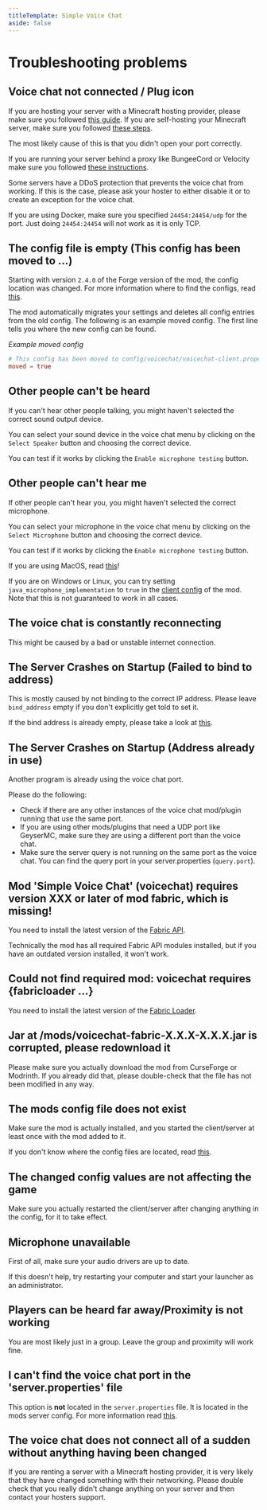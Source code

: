 ```yaml
---
titleTemplate: Simple Voice Chat
aside: false
---
```


# Troubleshooting problems

## Voice chat not connected / Plug icon

If you are hosting your server with a Minecraft hosting provider, please make sure you followed [this guide](server_setup_mc_hosting).
If you are self-hosting your Minecraft server, make sure you followed [these steps](server_setup_self_hosted).

The most likely cause of this is that you didn't open your port correctly.

If you are running your server behind a proxy like BungeeCord or Velocity make sure you followed [these instructions](server_setup#setting-it-up-with-a-proxy).


Some servers have a DDoS protection that prevents the voice chat from working.
If this is the case, please ask your hoster to either disable it or to create an exception for the voice chat.

If you are using Docker, make sure you specified `24454:24454/udp` for the port.
Just doing `24454:24454` will not work as it is only TCP.


## The config file is empty (This config has been moved to ...)

Starting with version `2.4.0` of the Forge version of the mod, the config location was changed.
For more information where to find the configs, read [this](configuration).

The mod automatically migrates your settings and deletes all config entries from the old config.
The following is an example moved config.
The first line tells you where the new config can be found.

*Example moved config*
``` toml
# This config has been moved to config/voicechat/voicechat-client.properties
moved = true
```


## Other people can't be heard

If you can't hear other people talking, you might haven't selected the correct sound output device.


You can select your sound device in the voice chat menu by clicking on the `Select Speaker` button and choosing the correct device.


You can test if it works by clicking the `Enable microphone testing` button.


## Other people can't hear me

If other people can't hear you, you might haven't selected the correct microphone.


You can select your microphone in the voice chat menu by clicking on the `Select Microphone` button and choosing the correct device.


You can test if it works by clicking the `Enable microphone testing` button.


If you are using MacOS, read [this](macos)!


If you are on Windows or Linux, you can try setting `java_microphone_implementation` to `true` in the [client config](client_config) of the mod.
Note that this is not guaranteed to work in all cases.


## The voice chat is constantly reconnecting

This might be caused by a bad or unstable internet connection.


## The Server Crashes on Startup (Failed to bind to address)

This is mostly caused by not binding to the correct IP address.
Please leave `bind_address` empty if you don't explicitly get told to set it.


If the bind address is already empty, please take a look at [this](#the-server-crashes-on-startup-address-already-in-use).


## The Server Crashes on Startup (Address already in use)

Another program is already using the voice chat port.

Please do the following:

- Check if there are any other instances of the voice chat mod/plugin running that use the same port.
- If you are using other mods/plugins that need a UDP port like GeyserMC, make sure they are using a different port than the voice chat.
- Make sure the server query is not running on the same port as the voice chat. You can find the query port in your server.properties (`query.port`).


## Mod 'Simple Voice Chat' (voicechat) requires version XXX or later of mod fabric, which is missing!

You need to install the latest version of the [Fabric API](https://modrinth.com/mod/fabric-api/versions).

Technically the mod has all required Fabric API modules installed, but if you have an outdated version installed, it won't work.


## Could not find required mod: voicechat requires \{fabricloader ...\}

You need to install the latest version of the [Fabric Loader](https://fabricmc.net/use/).


## Jar at /mods/voicechat-fabric-X.X.X-X.X.X.jar is corrupted, please redownload it

Please make sure you actually download the mod from CurseForge or Modrinth.
If you already did that, please double-check that the file has not been modified in any way.


## The mods config file does not exist

Make sure the mod is actually installed, and you started the client/server at least once with the mod added to it.

If you don't know where the config files are located, read [this](configuration).


## The changed config values are not affecting the game

Make sure you actually restarted the client/server after changing anything in the config, for it to take effect.


## Microphone unavailable

First of all, make sure your audio drivers are up to date.

If this doesn't help, try restarting your computer and start your launcher as an administrator.


## Players can be heard far away/Proximity is not working

You are most likely just in a group. Leave the group and proximity will work fine.


## I can't find the voice chat port in the 'server.properties' file

This option is **not** located in the `server.properties` file. It is located in the mods server config. For more information read [this](server_config).


## The voice chat does not connect all of a sudden without anything having been changed

If you are renting a server with a Minecraft hosting provider, it is very likely that they have changed something with their networking.
Please double check that you really didn't change anything on your server and then contact your hosters support.


<ClientOnly>
    <WikiTracker name="troubleshooting"/>
</ClientOnly>
